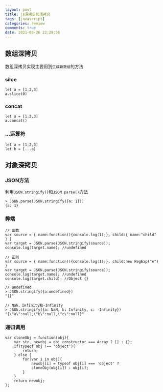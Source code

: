 ```yaml
---
layout: post
title: js深拷贝和浅拷贝
tags: [javascript]
categories: review
comments: true
date: 2021-05-26 22:29:56
---
```


## 数组深拷贝
数组深拷贝实现主要用到`生成新数组`的方法
### silce
```
let a = [1,2,3]
a.slice(0)
```
<!-- more -->
### concat
```
let a = [1,2,3]
a.concat()
```

### ...运算符
```
let a = [1,2,3]
let b = [...a]
```
## 对象深拷贝
### JSON方法
利用`JSON.stringify()`和`JSON.parse()`方法
```
> JSON.parse(JSON.stringify({a: 1}))
{a: 1}

```

### 弊端
```
// 函数
var source = { name:function(){console.log(1);}, child:{ name:"child" } } 
var target = JSON.parse(JSON.stringify(source));
console.log(target.name); //undefined

// 正则
var source = { name:function(){console.log(1);}, child:new RegExp("e") }
var target = JSON.parse(JSON.stringify(source));
console.log(target.name); //undefined
console.log(target.child); //Object {}

// undefined
> JSON.stringify({a:undefined})
"{}"

// NaN、Infinity和-Infinity
> JSON.stringify({a: NaN, b: Infinity, c: -Infinity})
"{\"a\":null,\"b\":null,\"c\":null}"
```

### 递归调用

```
var cloneObj = function(obj){
    var str, newobj = obj.constructor === Array ? [] : {};
    if(typeof obj !== 'object'){
        return;
    } else {
        for(var i in obj){
            newobj[i] = typeof obj[i] === 'object' ?
            cloneObj(obj[i]) : obj[i];
        }
    }
    return newobj;
};
```
